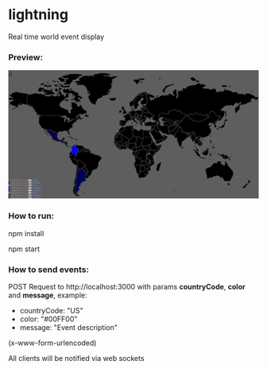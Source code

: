 # lightning
Real time world event display

### Preview:

![preview gif](doc/preview.gif)

### How to run:

npm install

npm start

### How to send events:

POST Request to http://localhost:3000 with params **countryCode**, **color** and **message**, example:

* countryCode: "US"
* color: "#00FF00"
* message: "Event description"

(x-www-form-urlencoded)

All clients will be notified via web sockets
